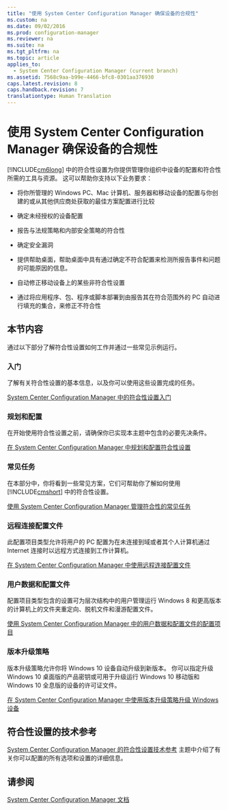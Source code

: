 ```yaml
---
title: "使用 System Center Configuration Manager 确保设备的合规性"
ms.custom: na
ms.date: 09/02/2016
ms.prod: configuration-manager
ms.reviewer: na
ms.suite: na
ms.tgt_pltfrm: na
ms.topic: article
applies_to: 
  - System Center Configuration Manager (current branch)
ms.assetid: 7568c9aa-b99e-4466-bfc8-0301aa376930
caps.latest.revision: 8
caps.handback.revision: 7
translationtype: Human Translation
---
```

# 使用 System Center Configuration Manager 确保设备的合规性
[!INCLUDE[cm6long](../LocTest/includes/cm6long_md.md)] 中的符合性设置为你提供管理你组织中设备的配置和符合性所需的工具与资源。 这可以帮助你支持以下业务要求：  
  
-   将你所管理的 Windows PC、Mac 计算机、服务器和移动设备的配置与你创建的或从其他供应商处获取的最佳方案配置进行比较  
  
-   确定未经授权的设备配置  
  
-   报告与法规策略和内部安全策略的符合性  
  
-   确定安全漏洞  
  
-   提供帮助桌面，帮助桌面中具有通过确定不符合配置来检测所报告事件和问题的可能原因的信息。  
  
-   自动修正移动设备上的某些非符合性设置  
  
-   通过将应用程序、包、程序或脚本部署到由报告其在符合范围外的 PC 自动进行填充的集合，来修正不符合性  
  
## 本节内容  
 通过以下部分了解符合性设置如何工作并通过一些常见示例运行。  
  
### 入门  
 了解有关符合性设置的基本信息，以及你可以使用这些设置完成的任务。  
  
 [System Center Configuration Manager 中的符合性设置入门](../LocTest/Get-started-with-compliance-settings-in-System-Center-Configuration-Manager.md)  
  
### 规划和配置  
 在开始使用符合性设置之前，请确保你已实现本主题中包含的必要先决条件。  
  
 [在 System Center Configuration Manager 中规划和配置符合性设置](../LocTest/Plan-for-and-configure-compliance-settings-in-System-Center-Configuration-Manager.md)  
  
### 常见任务  
 在本部分中，你将看到一些常见方案，它们可帮助你了解如何使用 [!INCLUDE[cmshort](../LocTest/includes/cmshort_md.md)] 中的符合性设置。  
  
 [使用 System Center Configuration Manager 管理符合性的常见任务](../LocTest/Common-tasks-for-managing-compliance-with-System-Center-Configuration-Manager.md)  
  
### 远程连接配置文件  
 此配置项目类型允许将用户的 PC 配置为在未连接到域或者其个人计算机通过 Internet 连接时以远程方式连接到工作计算机。  
  
 [在 System Center Configuration Manager 中使用远程连接配置文件](../LocTest/Working-with-remote-connection-profiles-in-System-Center-Configuration-Manager.md)  
  
### 用户数据和配置文件  
 配置项目类型包含的设置可为层次结构中的用户管理运行 Windows 8 和更高版本的计算机上的文件夹重定向、脱机文件和漫游配置文件。  
  
 [使用 System Center Configuration Manager 中的用户数据和配置文件的配置项目](../LocTest/Working-with-user-data-and-profiles-configuration-items-in-System-Center-Configuration-Manager.md)  
  
### 版本升级策略  
 版本升级策略允许你将 Windows 10 设备自动升级到新版本。 你可以指定升级 Windows 10 桌面版的产品密钥或可用于升级运行 Windows 10 移动版和 Windows 10 全息版的设备的许可证文件。  
  
 [在 System Center Configuration Manager 中使用版本升级策略升级 Windows 设备](../LocTest/Upgrade-Windows-devices-with-the-edition-upgrade-policy-in-System-Center-Configuration-Manager.md)  
  
## 符合性设置的技术参考  
 [System Center Configuration Manager 的符合性设置技术参考](../LocTest/Compliance-settings-technical-reference-for-System-Center-Configuration-Manager.md) 主题中介绍了有关你可以配置的所有选项和设置的详细信息。  
  
## 请参阅  
 [System Center Configuration Manager 文档](../LocTest/Documentation-for-System-Center-Configuration-Manager.md)